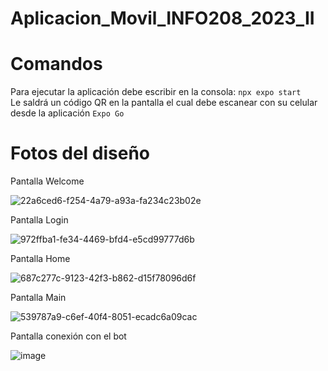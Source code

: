 # Aplicacion_Movil_INFO208_2023_II

# Comandos
Para ejecutar la aplicación debe escribir en la consola: `npx expo start`  
Le saldrá un código QR en la pantalla el cual debe escanear con su celular desde la aplicación `Expo Go`


# Fotos del diseño  

Pantalla Welcome  

![22a6ced6-f254-4a79-a93a-fa234c23b02e](https://github.com/PipeCordova/Aplicacion_Movil_INFO208_2023_II/assets/85969736/1badc31b-3075-4129-8fea-e5fe7bc1f4ad)    

Pantalla Login  

![972ffba1-fe34-4469-bfd4-e5cd99777d6b](https://github.com/PipeCordova/Aplicacion_Movil_INFO208_2023_II/assets/85969736/81c35326-f094-4fc0-958f-8a2c1c6d8d98)  

Pantalla Home  

![687c277c-9123-42f3-b862-d15f78096d6f](https://github.com/PipeCordova/Aplicacion_Movil_INFO208_2023_II/assets/85969736/2d1dbbac-aedb-4619-af0a-11b90da8d74c)  

Pantalla Main  

![539787a9-c6ef-40f4-8051-ecadc6a09cac](https://github.com/PipeCordova/Aplicacion_Movil_INFO208_2023_II/assets/85969736/f1fb13d9-90a3-4f70-a6a2-ad5c9bddabbe)  

Pantalla conexión con el bot  

![image](https://github.com/PipeCordova/Aplicacion_Movil_INFO208_2023_II/assets/85969736/6bb5541c-bbdb-4308-921b-cba293c4dd42)  






